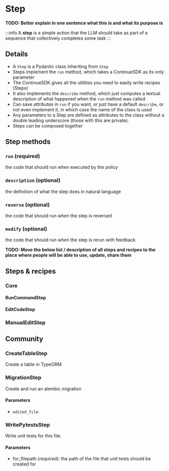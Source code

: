 # Step

**TODO: Better explain in one sentence what this is and what its purpose is**

:::info
A **step** is a simple action that the LLM should take as part of a sequence that collectively completes some task
:::

## Details

- A `Step` is a Pydantic class inheriting from `Step`
- Steps implement the `run` method, which takes a ContinueSDK as its only parameter
- The ContinueSDK gives all the utilities you need to easily write recipes (Steps)
- It also implements the `describe` method, which just computes a textual description of what happened when the `run` method was called
- Can save attributes in `run` if you want, or just have a default `describe`, or not even implement it, in which case the name of the class is used
- Any parameters to a Step are defined as attributes to the class without a double leading underscore (those with this are private).
- Steps can be composed together

## Step methods

### `run` (required)

the code that should run when executed by the policy

### `description` (optional)

the definition of what the step does in natural language

### `reverse` (optional)

the code that should run when the step is reversed

### `modify` (optional)

the code that should run when the step is rerun with feedback

**TODO: Move the below list / description of all steps and recipes to the place where people will be able to use, update, share them**

## Steps & recipes

### Core

#### RunCommandStep

#### EditCodeStep

### ManualEditStep

## Community

### CreateTableStep

Create a table in TypeORM

### MigrationStep

Create and run an alembic migration

#### Parameters

- `edited_file`:

### WritePytestsStep

Write unit tests for this file.

#### Parameters

- for_filepath (required): the path of the file that unit tests should be created for